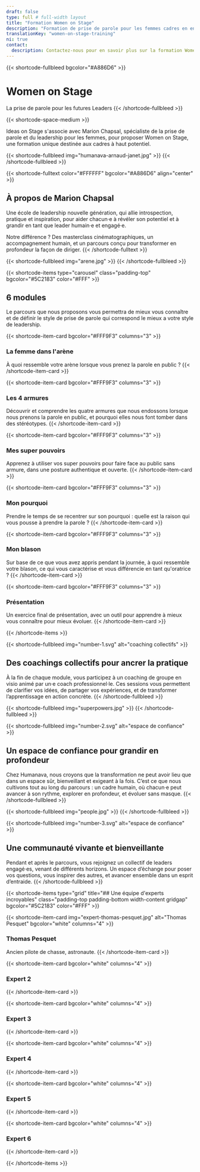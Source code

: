 ```yaml
---
draft: false
type: full # full-width layout
title: "Formation Women on Stage"
description: "Formation de prise de parole pour les femmes cadres en entreprise."
translationKey: "women-on-stage-training"
ni: true
contact:
  description: Contactez-nous pour en savoir plus sur la formation Women on Stage et nous vous répondrons rapidement.
---
```


{{< shortcode-fullbleed
  bgcolor="#A886D6" >}}
# Women on Stage
La prise de parole pour les futures Leaders
{{< /shortcode-fullbleed >}}



{{< shortcode-space-medium >}}



Ideas on Stage s'associe avec Marion Chapsal, spécialiste de la prise de parole et du leadership pour les femmes, pour proposer Women on Stage, une formation unique destinée aux cadres à haut potentiel.



{{< shortcode-fullbleed
  img="humanava-arnaud-janet.jpg" >}}
{{< /shortcode-fullbleed >}}



{{< shortcode-fulltext
  color="#FFFFFF"
  bgcolor="#A886D6"
  align="center" >}}
## À propos de Marion Chapsal
Une école de leadership nouvelle génération, qui allie introspection, pratique et inspiration, pour aider chacun·e à révéler son potentiel et à grandir en tant que leader humain·e et engagé·e.

Notre différence ? Des masterclass cinématographiques, un accompagnement humain, et un parcours conçu pour transformer en profondeur la façon de diriger.
{{< /shortcode-fulltext >}}



{{< shortcode-fullbleed
  img="arene.jpg" >}}
{{< /shortcode-fullbleed >}}



{{< shortcode-items
  type="carousel"
  class="padding-top"
  bgcolor="#5C2183"
  color="#FFF" >}}
## 6 modules
Le parcours que nous proposons vous permettra de mieux vous connaître et de définir le style de prise de parole qui correspond le mieux a votre style de leadership. 

  {{< shortcode-item-card 
    bgcolor="#FFF9F3"
    columns="3" >}}
  ### La femme dans l'arène
  À quoi ressemble votre arène lorsque vous prenez la parole en public ?
  {{< /shortcode-item-card >}}
    
  {{< shortcode-item-card
    bgcolor="#FFF9F3"
    columns="3" >}}
  ### Les 4 armures
  Découvrir et comprendre les quatre armures que nous endossons lorsque nous prenons la parole en public, et pourquoi elles nous font tomber dans des stéréotypes.
  {{< /shortcode-item-card >}}
    
  {{< shortcode-item-card
    bgcolor="#FFF9F3"
    columns="3" >}}
  ### Mes super pouvoirs
  Apprenez à utiliser vos super pouvoirs pour faire face au public sans armure, dans une posture authentique et ouverte. 
  {{< /shortcode-item-card >}}
  
  {{< shortcode-item-card
    bgcolor="#FFF9F3"
    columns="3" >}}
  ### Mon pourquoi
  Prendre le temps de se recentrer sur son pourquoi : quelle est la raison qui vous pousse à prendre la parole ?
  {{< /shortcode-item-card >}}
  
  {{< shortcode-item-card
    bgcolor="#FFF9F3"
    columns="3" >}}
  ### Mon blason
  Sur base de ce que vous avez appris pendant la journée, à quoi ressemble votre blason, ce qui vous caractérise et vous différencie en tant qu'oratrice ?
  {{< /shortcode-item-card >}}
  
  {{< shortcode-item-card
    bgcolor="#FFF9F3"
    columns="3" >}}
  ### Présentation
  Un exercice final de présentation, avec un outil pour apprendre à mieux vous connaître pour mieux évoluer.
  {{< /shortcode-item-card >}}

{{< /shortcode-items >}}



{{< shortcode-fullbleed
  img="number-1.svg"
  alt="coaching collectifs" >}}
## Des coachings collectifs pour ancrer la pratique
À la fin de chaque module, vous participez à un coaching de groupe en visio animé par un·e coach professionnel·le. Ces sessions vous permettent de clarifier vos idées, de partager vos expériences, et de transformer l’apprentissage en action concrète.
{{< /shortcode-fullbleed >}}



{{< shortcode-fullbleed
  img="superpowers.jpg" >}}
{{< /shortcode-fullbleed >}}



{{< shortcode-fullbleed
  img="number-2.svg"
  alt="espace de confiance" >}}
## Un espace de confiance pour grandir en profondeur
Chez Humanava, nous croyons que la transformation ne peut avoir lieu que dans un espace sûr, bienveillant et exigeant à la fois. C’est ce que nous cultivons tout au long du parcours : un cadre humain, où chacun·e peut avancer à son rythme, explorer en profondeur, et évoluer sans masque.
{{< /shortcode-fullbleed >}}



{{< shortcode-fullbleed
  img="people.jpg" >}}
{{< /shortcode-fullbleed >}}



{{< shortcode-fullbleed
  img="number-3.svg"
  alt="espace de confiance" >}}
## Une communauté vivante et bienveillante
Pendant et après le parcours, vous rejoignez un collectif de leaders engagé·es, venant de différents horizons. Un espace d’échange pour poser vos questions, vous inspirer des autres, et avancer ensemble dans un esprit d’entraide.
{{< /shortcode-fullbleed >}}



{{< shortcode-items
  type="grid"
  title="## Une équipe d'experts incroyables"
  class="padding-top padding-bottom width-content gridgap"
  bgcolor="#5C2183"
  color="#FFF" >}}

  {{< shortcode-item-card
    img="expert-thomas-pesquet.jpg"
    alt="Thomas Pesquet"
    bgcolor="white"
    columns="4" >}}
  ### Thomas Pesquet
  Ancien pilote de chasse, astronaute.
  {{< /shortcode-item-card >}}
    
  {{< shortcode-item-card
    bgcolor="white"
    columns="4" >}}
  ### Expert 2
  {{< /shortcode-item-card >}}
    
  {{< shortcode-item-card
    bgcolor="white"
    columns="4" >}}
  ### Expert 3
  {{< /shortcode-item-card >}}
    
  {{< shortcode-item-card
    bgcolor="white"
    columns="4" >}}
  ### Expert 4
  {{< /shortcode-item-card >}}
    
  {{< shortcode-item-card
    bgcolor="white"
    columns="4" >}}
  ### Expert 5
  {{< /shortcode-item-card >}}
    
  {{< shortcode-item-card
    bgcolor="white"
    columns="4" >}}
  ### Expert 6
  {{< /shortcode-item-card >}}

{{< /shortcode-items >}}
